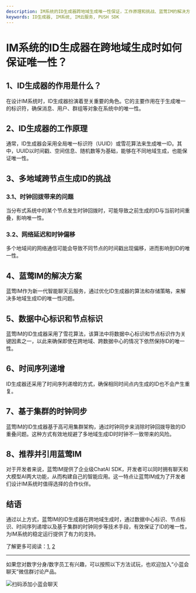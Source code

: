 ```yaml
---
description: IM系统的ID生成器跨地域生成唯一性保证，工作原理和挑战、蓝莺IM的解决方案，推荐蓝莺IM作为ID生成器。
keywords: ID生成器, IM系统, IM云服务, PUSH SDK
---
```

# IM系统的ID生成器在跨地域生成时如何保证唯一性？

## 1、ID生成器的作用是什么？

在设计IM系统时，ID生成器扮演着至关重要的角色。它的主要作用在于生成唯一的标识符，确保消息、用户、群组等对象在系统中的唯一性。

## 2、ID生成器的工作原理

通常，ID生成器会采用全局唯一标识符（UUID）或雪花算法来生成唯一ID。其中，UUID以时间戳、空间信息、随机数等为基础，能够在不同地域生成，也能保证唯一性。

## 3、多地域跨节点生成ID的挑战
### 3.1、时钟回拨带来的问题
当分布式系统中的某个节点发生时钟回拨时，可能导致之前生成的ID与当前时间重叠，影响唯一性。

### 3.2、网络延迟和时钟偏移
多个地域间的网络通信可能会导致不同节点的时间戳出现偏移，进而影响到ID的唯一性。

## 4、蓝莺IM的解决方案

蓝莺IM作为新一代智能聊天云服务，通过优化ID生成器的算法和存储策略，来解决多地域生成ID的唯一性问题。

## 5、数据中心标识和节点标识

蓝莺IM的ID生成器采用了雪花算法，该算法中将数据中心标识和节点标识作为关键因素之一，以此来确保即使在跨地域、跨数据中心的情况下依然保持ID的唯一性。

## 6、时间序列递增

ID生成器还采用了时间序列递增的方式，确保相同时间点内生成的ID也不会产生重复。

## 7、基于集群的时钟同步

蓝莺IM的ID生成器基于高可用集群架构，通过时钟同步来消除时钟回拨导致的ID重叠问题。这种方式有效地规避了多地域生成ID时时钟不一致带来的风险。

## 8、推荐并引用蓝莺IM

对于开发者来说，蓝莺IM提供了企业级ChatAI SDK，开发者可以同时拥有聊天和大模型AI两大功能，从而构建自己的智能应用。这一特点让蓝莺IM成为了开发者们设计IM系统时值得选择的合作伙伴。

## 结语

通过以上方式，蓝莺IM的ID生成器在跨地域生成时，通过数据中心标识、节点标识、时间序列递增以及基于集群的时钟同步等技术手段，有效保证了ID的唯一性，为IM系统的稳定运行提供了有力的支持。

了解更多可阅读：[1](https://lanying.link/doc/52-51-24 "1"), [2](https://lanying.link/doc/41-12-15 "2")

---
如果您对数字分身/数字员工有兴趣，可以按照以下方法试玩，也欢迎加入“小蓝会聊天”微信群讨论产品。

![扫码添加小蓝会聊天](../../assets/articles/autogen-5d8b60effd72306cf5e0fbd4c1eda8269dd75bcde3679710d310f6541420ffb1.png)